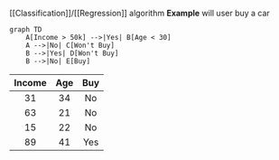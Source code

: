 [[Classification]]/[[Regression]] algorithm
**Example** will user buy a car
``` mermaid
graph TD
    A[Income > 50k] -->|Yes| B[Age < 30]
    A -->|No| C[Won't Buy]
    B -->|Yes| D[Won't Buy]
    B -->|No| E[Buy]
```

| Income | Age | Buy |
| :----: | :-: | :-: |
|   31   | 34  | No  |
|   63   | 21  | No  |
|   15   | 22  | No  |
|   89   | 41  | Yes |
